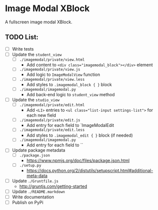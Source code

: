 # Image Modal XBlock
A fullscreen image modal XBlock.

## TODO List:
- [ ] Write tests
- [ ] Update the `student_view`
    - [ ] `./imagemodal/private/view.html`
        - Add content to `<div class="imagemodal_block"></div>` element
    - [ ] `./imagemodal/private/view.js`
        - Add logic to `ImageModalView` function
    - [ ] `./imagemodal/private/view.less`
        - Add styles to `.imagemodal_block { }` block
    - [ ] `./imagemodal/imagemodal.py`
        - Add back-end logic to `student_view` method
- [ ] Update the `studio_view`
    - [ ] `./imagemodal/private/edit.html`
        - Add `<LI>` entries to `<ul class="list-input settings-list">` for each new field
    - [ ] `./imagemodal/private/edit.js`
        - Add entry for each field to `ImageModalEdit
    - [ ] `./imagemodal/private/edit.less`
        - Add styles to `.imagemodal_edit { }` block (if needed)
    - [ ] `./imagemodal/imagemodal.py`
        - Add entry for each field to ``
- [ ] Update package metadata
    - [ ] `./package.json`
        - https://www.npmjs.org/doc/files/package.json.html
    - [ ] `./setup.py`
        - https://docs.python.org/2/distutils/setupscript.html#additional-meta-data
- [ ] Update `./Gruntfile.js`
    - http://gruntjs.com/getting-started
- [ ] Update `./README.markdown`
- [ ] Write documentation
- [ ] Publish on PyPi
